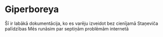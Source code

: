# Giperboreya
Šī ir labākā dokumentācija, ko es varēju izveidot bez cienījamā Staņeviča palīdzības
Mēs runāsim par septiņām problēmām internetā
